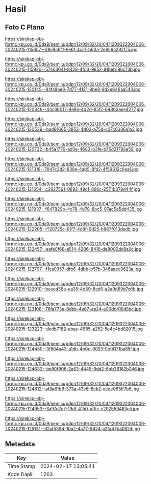 # Hasil

## Foto C Plano

https://sirekap-obj-formc.kpu.go.id/0da9/pemilu/pdpr/12/09/32/20/04/1209322004006-20240215-115657--38e9a6f1-9e6f-4cc1-b63a-2e8c9a292f75.jpg

https://sirekap-obj-formc.kpu.go.id/0da9/pemilu/pdpr/12/09/32/20/04/1209322004006-20240215-115920--5746304f-8429-4fd3-9852-91beb186c73b.jpg

https://sirekap-obj-formc.kpu.go.id/0da9/pemilu/pdpr/12/09/32/20/04/1209322004006-20240215-120145--84fa8ae6-7d77-4121-9be9-9d2e646aa543.jpg

https://sirekap-obj-formc.kpu.go.id/0da9/pemilu/pdpr/12/09/32/20/04/1209322004006-20240215-120348--44c6b017-4e8e-4d2d-95f2-94862aee4277.jpg

https://sirekap-obj-formc.kpu.go.id/0da9/pemilu/pdpr/12/09/32/20/04/1209322004006-20240215-120539--bad81665-3953-4d02-a75d-c07c6386a1a3.jpg

https://sirekap-obj-formc.kpu.go.id/0da9/pemilu/pdpr/12/09/32/20/04/1209322004006-20240215-120732--b45a1779-ad0e-4683-b3fe-b75d31798e59.jpg

https://sirekap-obj-formc.kpu.go.id/0da9/pemilu/pdpr/12/09/32/20/04/1209322004006-20240215-121318--7947c3d2-838e-4ab5-8fd2-4f59612c0ea1.jpg

https://sirekap-obj-formc.kpu.go.id/0da9/pemilu/pdpr/12/09/32/20/04/1209322004006-20240215-121654--c2027591-0892-49c1-896c-2571b079d44f.jpg

https://sirekap-obj-formc.kpu.go.id/0da9/pemilu/pdpr/12/09/32/20/04/1209322004006-20240215-121937--f647829b-4c78-4d78-8bc5-07ac5a5dd435.jpg

https://sirekap-obj-formc.kpu.go.id/0da9/pemilu/pdpr/12/09/32/20/04/1209322004006-20240215-122205--f120725c-81f7-4d8f-9d25-b887f013dedb.jpg

https://sirekap-obj-formc.kpu.go.id/0da9/pemilu/pdpr/12/09/32/20/04/1209322004006-20240215-122457--eefe0f68-a514-4286-8410-de8000dd9a0c.jpg

https://sirekap-obj-formc.kpu.go.id/0da9/pemilu/pdpr/12/09/32/20/04/1209322004006-20240215-122707--f1ca0957-dfb6-4dbb-b57b-346aaec9623a.jpg

https://sirekap-obj-formc.kpu.go.id/0da9/pemilu/pdpr/12/09/32/20/04/1209322004006-20240215-122910--beeed38e-ea35-4d59-8ed5-a2a9d69d7c6b.jpg

https://sirekap-obj-formc.kpu.go.id/0da9/pemilu/pdpr/12/09/32/20/04/1209322004006-20240215-123108--76fa773e-8dbb-4e87-ae24-e00dc410d8bc.jpg

https://sirekap-obj-formc.kpu.go.id/0da9/pemilu/pdpr/12/09/32/20/04/1209322004006-20240215-123223--dedb7182-abae-4685-a252-5e4c4bd82015.jpg

https://sirekap-obj-formc.kpu.go.id/0da9/pemilu/pdpr/12/09/32/20/04/1209322004006-20240215-124450--3f604a43-a1db-4b0e-9033-0ef4171ba85f.jpg

https://sirekap-obj-formc.kpu.go.id/0da9/pemilu/pdpr/12/09/32/20/04/1209322004006-20240215-124633--be90f906-2a63-4445-8dd2-6bb38182b046.jpg

https://sirekap-obj-formc.kpu.go.id/0da9/pemilu/pdpr/12/09/32/20/04/1209322004006-20240215-124812--af8a61b6-373a-43c6-8cb2-ceee065ff7b5.jpg

https://sirekap-obj-formc.kpu.go.id/0da9/pemilu/pdpr/12/09/32/20/04/1209322004006-20240215-124953--3a97d7c7-19df-4150-a0fc-c292559483c5.jpg

https://sirekap-obj-formc.kpu.go.id/0da9/pemilu/pdpr/12/09/32/20/04/1209322004006-20240215-125131--d2af5394-10a2-4a77-9424-a2fa47ba082d.jpg


## Metadata

| Key        | Value               |
| ---------- | ------------------- |
| Time Stamp | 2024-02-17 13:05:41 |
| Kode Dapil | 1203                |



